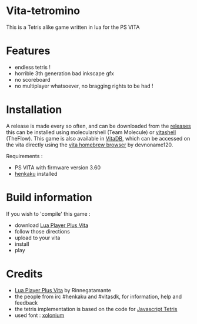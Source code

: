 # Vita-tetromino
This is a Tetris alike game written in lua for the PS VITA

# Features
* endless tetris !
* horrible 3th generation bad inkscape gfx
* no scoreboard
* no multiplayer whatsoever, no bragging rights to be had !


# Installation
A release is made every so often, and can be downloaded from the [releases](https://github.com/svennd/vita-tetromino/releases) this can be installed using molecularshell (Team Molecule) or [vitashell](https://github.com/TheOfficialFloW/VitaShell) (TheFlow).
This game is also available in [VitaDB](http://vitadb.rinnegatamante.it/#/info/330), which can be accessed on the vita directly using the [vita homebrew browser](https://github.com/devnoname120/vhbb) by devnoname120.

Requirements :
* PS VITA with firmware version 3.60
* [henkaku](https://henkaku.xyz) installed

# Build information 
If you wish to 'compile' this game :
* download [Lua Player Plus Vita](https://github.com/Rinnegatamante/lpp-vita)
* follow those directions
* upload to your vita
* install
* play


# Credits
* [Lua Player Plus Vita](https://github.com/Rinnegatamante/lpp-vita) by Rinnegatamante
* the people from irc #henkaku and #vitasdk, for information, help and feedback
* the tetris implementation is based on the code for [Javascript Tetris](http://codeincomplete.com/posts/javascript-tetris/)
* used font : [xolonium](https://fontlibrary.org/en/font/xolonium)
